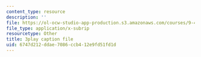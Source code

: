 ```yaml
---
content_type: resource
description: ''
file: https://ol-ocw-studio-app-production.s3.amazonaws.com/courses/9-40-introduction-to-neural-computation-spring-2018/6747d212ddae7086ccb412e9fd51fd1d_gt52wUN3VrQ.srt
file_type: application/x-subrip
resourcetype: Other
title: 3play caption file
uid: 6747d212-ddae-7086-ccb4-12e9fd51fd1d
---
```

